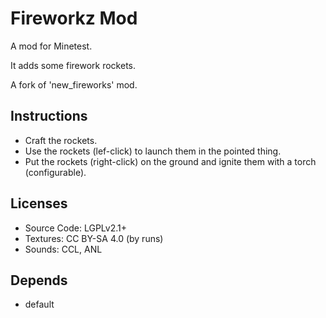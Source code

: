 # Fireworkz Mod

A mod for Minetest.

It adds some firework rockets.

A fork of 'new_fireworks' mod.

## Instructions

- Craft the rockets.
- Use the rockets (lef-click) to launch them in the pointed thing.
- Put the rockets (right-click) on the ground and ignite them with a torch (configurable).

## Licenses

- Source Code: LGPLv2.1+
- Textures: CC BY-SA 4.0 (by runs)
- Sounds: CCL, ANL

## Depends

- default




